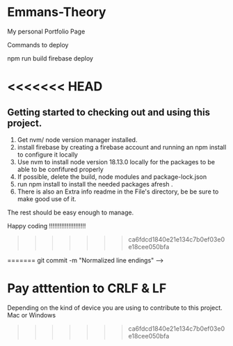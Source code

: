 # Emmans-Theory
My personal Portfolio Page 

Commands to deploy 

npm run build 
firebase deploy


<<<<<<< HEAD
=======
## Getting started to checking out and using this project. 
1. Get nvm/ node version manager installed.
2. install firebase by creating a firebase account and running an npm install to configure it locally 
3. Use nvm to install node version 18.13.0 locally for the packages to be able to be confifured properly 
4. If possible, delete the build, node modules and package-lock.json 
5. run npm install to install the needed packages afresh .
6. There is also an Extra info readme in the File's directory, be be sure to make good use of it. 




The rest should be easy enough to manage. 


Happy coding !!!!!!!!!!!!!!!!!!!!!




>>>>>>> ca6fdcd1840e21e134c7b0ef03e0e18cee050bfa
<!-- LF vs. CRLF:

LF (Line Feed) is represented as \n and is used for line breaks in UNIX-based systems.
CRLF (Carriage Return and Line Feed) is represented as \r\n and is used for line breaks in Windows.
The Warning Explained:

Git can be configured to automatically convert LF to CRLF when checking out code and convert it back to LF when committing. The warning you're seeing indicates that Git is performing this conversion.
"LF will be replaced by CRLF": This means that when you check out files on your Windows system, LF will be replaced with CRLF.
"The file will have its original line endings in your working directory": This is an assurance that, in your local working directory, the file will still have the LF line endings.
Why It's Relevant:

This conversion ensures that files maintain the correct line endings on both UNIX-based systems and Windows. If not managed properly, different line endings can cause unexpected behavior in applications.
Handling the Warning:

If you want Git to handle line endings automatically, you can set the core.autocrlf configuration:
On Windows: git config --global core.autocrlf true
On Linux/Mac: git config --global core.autocrlf input
If you already have a repository and want to normalize the line endings, you can do:
bash
Copy code
git add --renormalize .
<<<<<<< HEAD
git commit -m "Normalized line endings" -->
=======
git commit -m "Normalized line endings" -->


# Pay atttention to CRLF & LF
Depending on the kind of device you are using to contribute to this project. 
Mac or Windows
>>>>>>> ca6fdcd1840e21e134c7b0ef03e0e18cee050bfa
